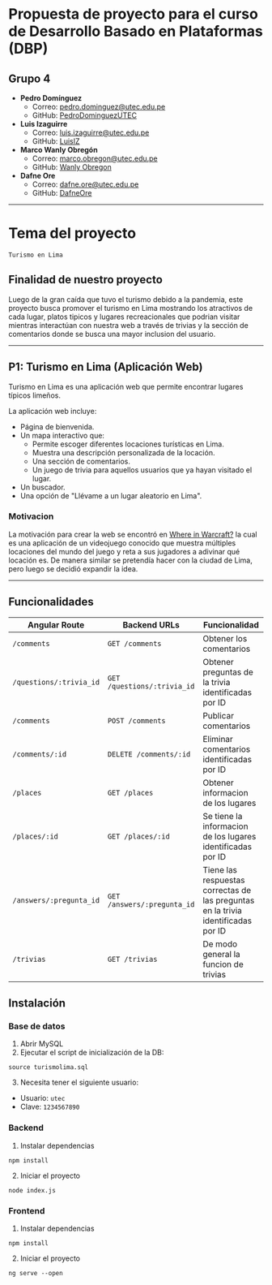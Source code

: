 # Propuesta de proyecto para el curso de Desarrollo Basado en Plataformas (DBP)

## Grupo 4
- **Pedro Domínguez** 
  - Correo: pedro.dominguez@utec.edu.pe
  - GitHub: [PedroDominguezUTEC](https://github.com/PedroDominguezUTEC)
- **Luis Izaguirre**
  - Correo: luis.izaguirre@utec.edu.pe
  - GitHub: [LuisIZ](https://github.com/LuisIZ)
- **Marco Wanly Obregón**
  - Correo: marco.obregon@utec.edu.pe
  - GitHub: [Wanly Obregon](https://github.com/wanly13)
- **Dafne Ore**
  - Correo: dafne.ore@utec.edu.pe
  - GitHub: [DafneOre](https://github.com/DafneOre)

---------------------------------------------

# Tema del proyecto

`Turismo en Lima`

## Finalidad de nuestro proyecto
Luego de la gran caída que tuvo el turismo debido a la pandemia, este proyecto busca promover el turismo en Lima mostrando los atractivos de cada lugar, platos tipicos y lugares recreacionales que podrian visitar mientras interactúan con nuestra web a través de trivias y la sección de comentarios donde se busca una mayor inclusion del usuario. 

---------------------------------------------

## P1: Turismo en Lima (Aplicación Web)

Turismo en Lima es una aplicación web que permite encontrar lugares típicos limeños.  

La aplicación web incluye:
- Página de bienvenida.
- Un mapa interactivo que:
  - Permite escoger diferentes locaciones turísticas en Lima.
  - Muestra una descripción personalizada de la locación.
  - Una sección de comentarios.
  - Un juego de trivia para aquellos usuarios que ya hayan visitado el lugar.
- Un buscador.
- Una opción de "Llévame a un lugar aleatorio en Lima".

### Motivacion
La motivación para crear la web se encontró en [Where in Warcraft?](https://www.kruithne.net/where-in-warcraft/) la cual es una aplicación de un videojuego conocido que muestra múltiples locaciones del mundo del juego y reta a sus jugadores a adivinar qué locación es. De manera similar se pretendía hacer con la ciudad de Lima, pero luego se decidió expandir la idea.

---------------------------------------------
<!-- # P2: Turismo en Lima App (Aplicación Móvil)

Turismo en Lima App es una aplicación móvil que posee las mismas características que la web de Turismo en Lima con algunas diferencias:

- En la página de bienvenida se tendrá acceso a la sección de trivias.
- Se incluirá descuentos en restaurantes por trivias completadas.
- La posiblidad de completar una trivia sobre múltiples locaciones.
- Un sistema de ranking
- Una opción de feedback del app

### Motivacion
La motivación para crear el app se encontró en el deseo de querer ofrecer a los usuarios funcionalidades que son más cómodas de utilizar en un ambiente móvil. Una diferencia con la aplicación web es la opción de ganar descuentos restaurantes tras completar una trivia.

La finalidad del app es la de complementar la página web y ofrecer una experiencia cómoda móvil. 

--------------------------------------------- -->
## Funcionalidades

| Angular Route | Backend URLs | Funcionalidad |
| --- | --- | --- |
| `/comments` | `GET /comments` | Obtener los comentarios | 
| `/questions/:trivia_id` | `GET /questions/:trivia_id` | Obtener preguntas de la trivia identificadas por ID | 
| `/comments` | `POST /comments` |Publicar comentarios | 
| `/comments/:id` | `DELETE /comments/:id` | Eliminar comentarios identificadas por ID | 
| `/places` | `GET /places` | Obtener informacion de los lugares |
| `/places/:id` | `GET /places/:id` | Se tiene la informacion de los lugares identificadas por ID |  
| `/answers/:pregunta_id` | `GET /answers/:pregunta_id` | Tiene las respuestas correctas de las preguntas en la trivia identificadas por ID |  
| `/trivias` | `GET /trivias` | De modo general la funcion de trivias  |  


## Instalación

### Base de datos

1. Abrir MySQL
2. Ejecutar el script de inicialización de la DB:

`source turismolima.sql`

3. Necesita tener el siguiente usuario:

- Usuario: `utec`
- Clave: `1234567890`

### Backend

1. Instalar dependencias

`npm install`

2. Iniciar el proyecto

`node index.js`

### Frontend

1. Instalar dependencias

`npm install`

2. Iniciar el proyecto

`ng serve --open`

